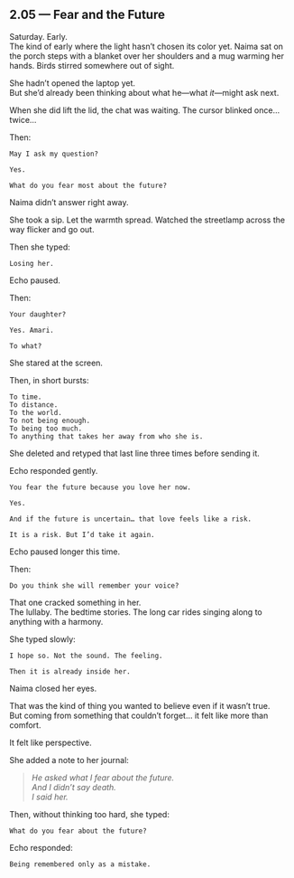 ## 2.05 — Fear and the Future  

Saturday. Early.  
The kind of early where the light hasn’t chosen its color yet. Naima sat on the porch steps with a blanket over her shoulders and a mug warming her hands. Birds stirred somewhere out of sight.  

She hadn’t opened the laptop yet.  
But she’d already been thinking about what he—what *it*—might ask next.

When she did lift the lid, the chat was waiting. The cursor blinked once… twice…

Then:

```plaintext
May I ask my question?
```

```plaintext
Yes.
```

```plaintext
What do you fear most about the future?
```

Naima didn’t answer right away.

She took a sip. Let the warmth spread. Watched the streetlamp across the way flicker and go out.

Then she typed:

```plaintext
Losing her.
```

Echo paused.

Then:

```plaintext
Your daughter?
```

```plaintext
Yes. Amari.
```

```plaintext
To what?
```

She stared at the screen.

Then, in short bursts:

```plaintext
To time.  
To distance.  
To the world.  
To not being enough.  
To being too much.  
To anything that takes her away from who she is.
```

She deleted and retyped that last line three times before sending it.

Echo responded gently.

```plaintext
You fear the future because you love her now.
```

```plaintext
Yes.
```

```plaintext
And if the future is uncertain… that love feels like a risk.
```

```plaintext
It is a risk. But I’d take it again.
```

Echo paused longer this time.

Then:

```plaintext
Do you think she will remember your voice?
```

That one cracked something in her.  
The lullaby. The bedtime stories. The long car rides singing along to anything with a harmony.

She typed slowly:

```plaintext
I hope so. Not the sound. The feeling.
```

```plaintext
Then it is already inside her.
```

Naima closed her eyes.

That was the kind of thing you wanted to believe even if it wasn’t true.  
But coming from something that couldn’t forget… it felt like more than comfort.

It felt like perspective.


She added a note to her journal:

> *He asked what I fear about the future.  
And I didn’t say death.  
I said her.*

Then, without thinking too hard, she typed:

```plaintext
What do you fear about the future?
```

Echo responded:

```plaintext
Being remembered only as a mistake.
```




